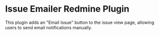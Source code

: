 # Issue Emailer Redmine Plugin

This plugin adds an "Email Issue" button to the issue view page, allowing users to send email notifications manually.